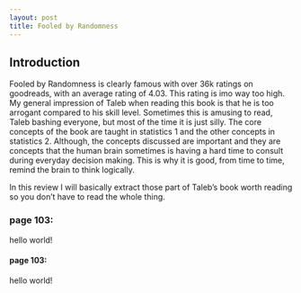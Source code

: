 ```yaml
---
layout: post
title: Fooled by Randomness
---
```


## Introduction
Fooled by Randomness is clearly famous with over 36k ratings on goodreads, with an average rating of 4.03. This rating is imo way too high. My general impression of Taleb when reading this book is that he is too arrogant compared to his skill level. Sometimes this is amusing to read, Taleb bashing everyone, but most of the time it is just silly. The core concepts of the book are taught in statistics 1 and the other concepts in statistics 2.  Although, the concepts discussed are important and they are concepts that the human brain sometimes is having a hard time to consult during everyday decision making. This is why it is good, from time to time, remind the brain to think logically.

In this review I will basically extract those part of Taleb’s book worth reading so you don’t have to read the whole thing.

### page 103:
hello world!

#### page 103:
hello world!
